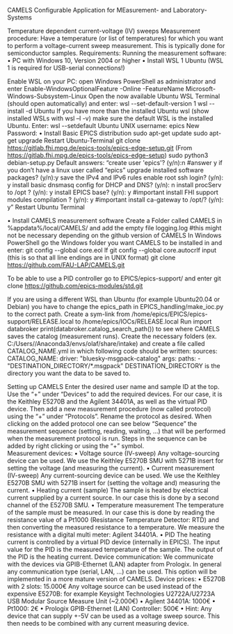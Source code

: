 CAMELS
Configurable Application for MEasurement- and Laboratory-Systems


Temperature dependent current-voltage (IV) sweeps
Measurement procedure:
Have a temperature (or list of temperatures) for which you want to perform a voltage-current sweep measurement. This is typically done for semiconductor samples. 
Requirements:
Running the measurement software:
•	PC with Windows 10, Version 2004 or higher
•	Install WSL 1 Ubuntu (WSL 1 is required for USB-serial connections!)

Enable WSL on your PC: open Windows PowerShell as administrator and enter
Enable-WindowsOptionalFeature -Online -FeatureName Microsoft-Windows-Subsystem-Linux
Open the now available Ubuntu WSL Terminal (should open automatically) and enter:
wsl --set-default-version 1
wsl --install -d Ubuntu
If you have more than the installed Ubuntu wsl (show installed WSLs with wsl –l -v) make sure the default WSL is the installed Ubuntu. Enter: 
wsl --setdefault Ubuntu 
UNIX username: epics
New Password: <Password>
•	Install Basic EPICS distribution 
sudo apt-get update
sudo apt-get upgrade
Restart Ubuntu-Terminal
git clone https://gitlab.fhi.mpg.de/epics-tools/epics-edge-setup.git 
(From https://gitlab.fhi.mpg.de/epics-tools/epics-edge-setup)
sudo python3 debian-setup.py
Default answers: 
“create user 'epics'? (y/n):n #answer y if you don’t have a linux user called “epics”
upgrade installed software packages? (y/n):y
save the IPv4 and IPv6 rules
enable root ssh login? (y/n): y
install basic dnsmasq config for DHCP and DNS? (y/n): n
install procServ to /opt ? (y/n): y
install EPICS base? (y/n): y #important
install FHI support modules compilation ? (y/n): y #important
install ca-gateway to /opt/? (y/n): y”
Restart Ubuntu Terminal

•	Install CAMELS measurement software
Create a Folder called CAMELS in %appdata%/local/CAMELS/ and add the empty file logging.log #this might not be necessary depending on the github version of CAMELS
In Windows PowerShell go the Windows folder you want CAMELS to be installed in and enter: 
git config --global core.eol lf 
git config --global core.autocrlf input
(this is so that all line endings are in UNIX format)
git clone https://github.com/FAU-LAP/CAMELS.git

To be able to use a PID controller go to EPICS/epics-support/ and enter 
git clone https://github.com/epics-modules/std.git 

If you are using a different WSL than Ubuntu (for example Ubuntu20.04 or Debian) you have to change the epics_path in EPICS_handling/make_ioc.py to the correct path.
Create a sym-link from 
/home/epics/EPICS/epics-support/RELEASE.local 
to 
/home/epics/IOCs/RELEASE.local
Run
import databroker
print(databroker.catalog_search_path())
to see where CAMELS saves the catalog (measurement runs). Create the necessary folders (ex. C:/Users/<User>/Anaconda3/envs/olaf/share/intake) and create a file called CATALOG_NAME.yml in which following code should be written:
sources:
  CATALOG_NAME:
    driver: "bluesky-msgpack-catalog"
    args:
      paths:
        - "DESTINATION_DIRECTORY/*.msgpack"
DESTINATION_DIRECTORY is the directory you want the data to be saved to. 

Setting up CAMELS
Enter the desired user name and sample ID at the top. Use the “+” under “Devices” to add the required devices. For our case, it is the Keithley E5270B and the Agilent 34401A, as well as the virtual PID device.
Then add a new measurement procedure (now called protocol) using the “+” under “Protocols”. Rename the protocol as desired. When clicking on the added protocol one can see below “Sequence” the measurement sequence (setting, reading, waiting, …) that will be performed when the measurement protocol is run. Steps in the sequence can be added by right clicking or using the “+” symbol.  
Measurement devices:
•	Voltage source (IV-sweep)
Any voltage-sourcing device can be used. We use the Keithley E5270B SMU with 5271B insert for setting the voltage (and measuring the current).
•	Current measurement (IV-sweep)
Any current-sourcing device can be used. We use the Keithley E5270B SMU with 5271B insert for (setting the voltage and) measuring the current.
•	Heating current (sample)
The sample is heated by electrical current supplied by a current source. In our case this is done by a second channel of the E5270B SMU. 
•	Temperature measurement
The temperature of the sample must be measured. In our case this is done by reading the resistance value of a Pt1000 (Resistance Temperature Detector: RTD) and then converting the measured resistance to a temperature. We measure the resistance with a digital multi meter: Agilent 34401A. 
•	PID
The heating current is controlled by a virtual PID device (internally in EPICS). The input value for the PID is the measured temperature of the sample. The output of the PID is the heating current. 
Device communication:
We communicate with the devices via GPIB-Ethernet (LAN) adapter from Prologix. In general any communication type (serial, LAN, …) can be used. This option will be implemented in a more mature version of CAMELS.
Device prices:
•	E5270B with 2 slots: 15.000€
Any voltage source can be used instead of the expensive E5270B: for example Keysight Technologies U2722A/U2723A USB Modular Source Measure Unit (~2.000€)
•	Agilent 34401A: 1000€
•	Pt1000: 2€
•	Prologix GPIB-Ethernet (LAN) Controller: 500€
•	Hint: Any device that can supply +-5V can be used as a voltage sweep source. This then needs to be combined with any current measuring device. 
